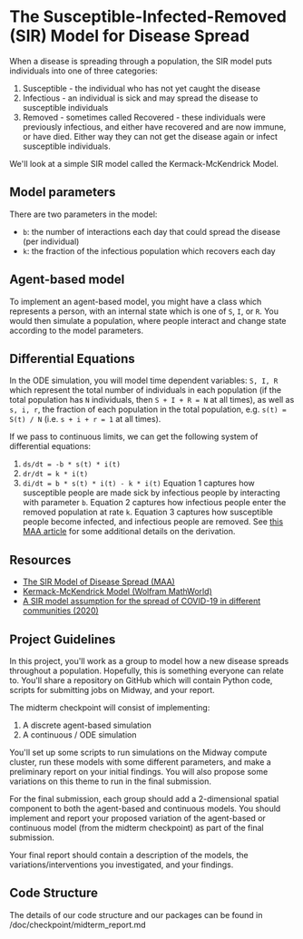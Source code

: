 # The Susceptible-Infected-Removed (SIR) Model for Disease Spread

When a disease is spreading through a population, the SIR model puts individuals into one of three categories:
1. Susceptible - the individual who has not yet caught the disease
2. Infectious - an individual is sick and may spread the disease to susceptible individuals
3. Removed - sometimes called Recovered - these individuals were previously infectious, and either have recovered and are now immune, or have died.  Either way they can not get the disease again or infect susceptible individuals.

We'll look at a simple SIR model called the Kermack-McKendrick Model.

## Model parameters

There are two parameters in the model:
* `b`: the number of interactions each day that could spread the disease (per individual)
* `k`: the fraction of the infectious population which recovers each day

## Agent-based model

To implement an agent-based model, you might have a class which represents a person, with an internal state which is one of `S`, `I`, or `R`.  You would then simulate a population, where people interact and change state according to the model parameters.

## Differential Equations

In the ODE simulation, you will model time dependent variables: `S, I, R` which represent the total number of individuals in each population (if the total population has `N` individuals, then `S + I + R = N` at all times), as well as `s, i, r`, the fraction of each population in the total population, e.g. `s(t) = S(t) / N` (i.e. `s + i + r = 1` at all times).

If we pass to continuous limits, we can get the following system of differential equations:
1. `ds/dt = -b * s(t) * i(t)`
2. `dr/dt = k * i(t)`
3. `di/dt = b * s(t) * i(t) - k * i(t)`
Equation 1 captures how susceptible people are made sick by infectious people by interacting with parameter `b`.  Equation 2 captures how infectious people enter the removed population at rate `k`.  Equation 3 captures how susceptible people become infected, and infectious people are removed. See [this MAA article](https://www.maa.org/press/periodicals/loci/joma/the-sir-model-for-spread-of-disease-the-differential-equation-model) for some additional details on the derivation.

## Resources

* [The SIR Model of Disease Spread (MAA)](https://www.maa.org/press/periodicals/loci/joma/the-sir-model-for-spread-of-disease)
* [Kermack-McKendrick Model (Wolfram MathWorld)](https://mathworld.wolfram.com/Kermack-McKendrickModel.html)
* [A SIR model assumption for the spread of COVID-19 in different communities (2020)](https://www.ncbi.nlm.nih.gov/pmc/articles/PMC7321055/)

## Project Guidelines
In this project, you'll work as a group to model how a new disease spreads throughout a population.  Hopefully, this is something everyone can relate to. You'll share a repository on GitHub which will contain Python code, scripts for submitting jobs on Midway, and your report.

The midterm checkpoint will consist of implementing:
1. A discrete agent-based simulation
2. A continuous / ODE simulation

You'll set up some scripts to run simulations on the Midway compute cluster, run these models with some different parameters, and make a preliminary report on your initial findings. You will also propose some variations on this theme to run in the final submission.

For the final submission, each group should add a 2-dimensional spatial component to both the agent-based and continuous models. You should implement and report your proposed variation of the agent-based or continuous model (from the midterm checkpoint) as part of the final submission.

Your final report should contain a description of the models, the variations/interventions you investigated, and your findings. 

## Code Structure
The details of our code structure and our packages can be found in /doc/checkpoint/midterm_report.md
